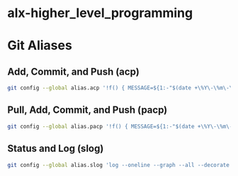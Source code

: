 # alx-higher_level_programming

# Git Aliases

## Add, Commit, and Push (acp)
```sh
git config --global alias.acp '!f() { MESSAGE=${1:-"$(date +\%Y\-\%m\-\%d\ \%I:\%M:\%S\ \%p)"}; git add . && git commit -m "$MESSAGE" && git push; }; f'
```

## Pull, Add, Commit, and Push (pacp)
```sh
git config --global alias.pacp '!f() { MESSAGE=${1:-"$(date +\%Y\-\%m\-\%d\ \%I:\%M:\%S\ \%p)"}; git pull && git add . && git commit -m "$MESSAGE" && git push; }; f'
```

## Status and Log (slog)
```sh
git config --global alias.slog 'log --oneline --graph --all --decorate'
```

